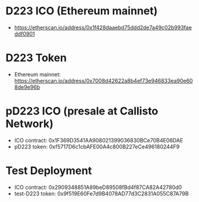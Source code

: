 # D223 ICO (Ethereum mainnet)

- https://etherscan.io/address/0x1f428daaebd75ddd2de7a49c02b993faeddf0901

# D223 Token

- Ethereum mainnet: https://etherscan.io/address/0x7008d42622a8b4ef73e946833ea90e608de9e96b


# pD223 ICO (presale at Callisto Network)

- ICO contract: 0x1F369D3541AA908021399036830BCe70B4E06DAE
- pD223 token: 0xf5717D6c1cbAFE00A4c800B227eCe496180244F9

# Test Deployment

- ICO contract: 0x2909348851A89beD89508fBd4f87CA82A42780d0
- test-D223 token: 0x9f519E60Fe7d9B4078AD77d3C2831A055C87A79B
